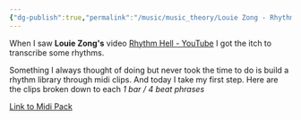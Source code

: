 ```yaml
---
{"dg-publish":true,"permalink":"/music/music_theory/Louie Zong - Rhythm Hell/","dgPassFrontmatter":true}
---
```


When I saw **Louie Zong's** video [Rhythm Hell - YouTube](https://www.youtube.com/watch?v=a-EI30uucng&list=TLPQMDYwNDIwMjPEfxCLA9I0Ow&index=3) I got the itch to transcribe some rhythms. 

Something I always thought of doing but never took the time to do is build a rhythm library through midi clips. And today I take my first step. Here are the clips broken down to each *1 bar / 4 beat phrases*

[Link to Midi Pack](https://cloutdrive.williamusic.com/s/WFP6wR3RGyP3S8c)